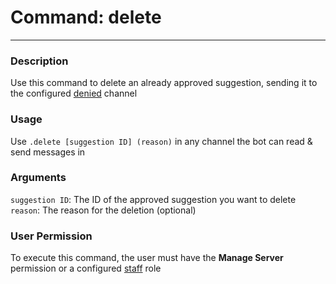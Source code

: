 # Command: delete
---
### Description
Use this command to delete an already approved suggestion, sending it to the configured [denied](/config/denied.md) channel

### Usage
Use `.delete [suggestion ID] (reason)` in any channel the bot can read & send messages in

### Arguments
`suggestion ID`: The ID of the approved suggestion you want to delete\
`reason`: The reason for the deletion (optional)

### User Permission
To execute this command, the user must have the **Manage Server** permission or a configured [staff](/config/staffroles.md) role

